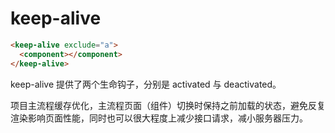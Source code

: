 # keep-alive

```HTML
<keep-alive exclude="a">
  <component></component>
</keep-alive>
```

keep-alive 提供了两个生命钩子，分别是 activated 与 deactivated。

项目主流程缓存优化，主流程页面（组件）切换时保持之前加载的状态，避免反复渲染影响页面性能，同时也可以很大程度上减少接口请求，减小服务器压力。

